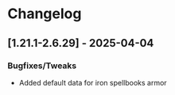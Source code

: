 # Changelog

## [1.21.1-2.6.29] - 2025-04-04
### Bugfixes/Tweaks
- Added default data for iron spellbooks armor

